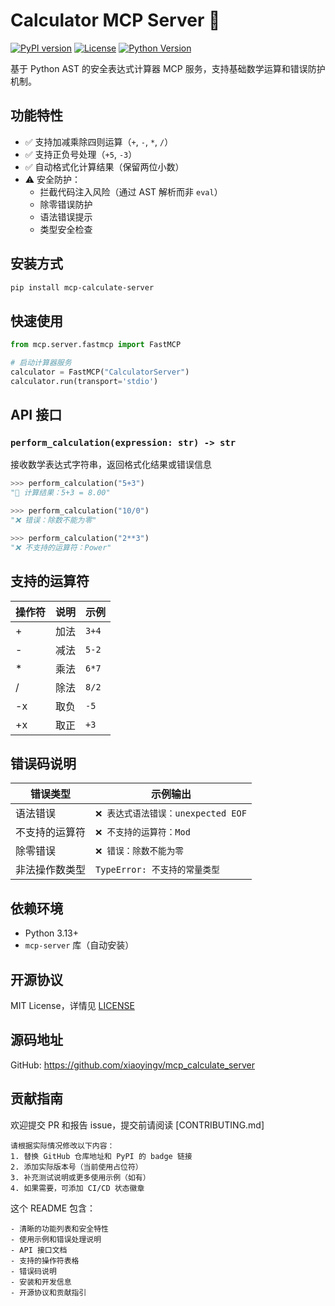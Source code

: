 # Calculator MCP Server 🧮

[![PyPI version](https://badge.fury.io/py/mcp-calculate-server.svg)](https://pypi.org/project/mcp-calculate-server/)
[![License](https://img.shields.io/pypi/l/mcp-calculate-server.svg)](https://pypi.org/project/mcp-calculate-server/)
[![Python Version](https://img.shields.io/pypi/pyversions/mcp-calculate-server.svg)](https://pypi.org/project/mcp-calculate-server/)

基于 Python AST 的安全表达式计算器 MCP 服务，支持基础数学运算和错误防护机制。

## 功能特性

- ✅ 支持加减乘除四则运算（`+`, `-`, `*`, `/`）
- ✅ 支持正负号处理（`+5`, `-3`）
- ✅ 自动格式化计算结果（保留两位小数）
- ⚠️ 安全防护：
  - 拦截代码注入风险（通过 AST 解析而非 `eval`）
  - 除零错误防护
  - 语法错误提示
  - 类型安全检查

## 安装方式

```bash
pip install mcp-calculate-server
```

## 快速使用

```python
from mcp.server.fastmcp import FastMCP

# 启动计算器服务
calculator = FastMCP("CalculatorServer")
calculator.run(transport='stdio')
```

## API 接口

### `perform_calculation(expression: str) -> str`

接收数学表达式字符串，返回格式化结果或错误信息

```python
>>> perform_calculation("5+3")
"🧮 计算结果：5+3 = 8.00"

>>> perform_calculation("10/0")
"❌ 错误：除数不能为零"

>>> perform_calculation("2**3")
"❌ 不支持的运算符：Power"
```

## 支持的运算符

| 操作符 | 说明 | 示例  |
| ------ | ---- | ----- |
| +      | 加法 | `3+4` |
| -      | 减法 | `5-2` |
| *      | 乘法 | `6*7` |
| /      | 除法 | `8/2` |
| -x     | 取负 | `-5`  |
| +x     | 取正 | `+3`  |

## 错误码说明

| 错误类型       | 示例输出                           |
| -------------- | ---------------------------------- |
| 语法错误       | `❌ 表达式语法错误：unexpected EOF` |
| 不支持的运算符 | `❌ 不支持的运算符：Mod`            |
| 除零错误       | `❌ 错误：除数不能为零`             |
| 非法操作数类型 | `TypeError: 不支持的常量类型`      |

## 依赖环境

- Python 3.13+
- `mcp-server` 库（自动安装）

## 开源协议

MIT License，详情见 [LICENSE](https://github.com/xiaoyingv/mcp_calculate_server/blob/main/LICENSE)

## 源码地址

GitHub: https://github.com/xiaoyingv/mcp_calculate_server

## 贡献指南

欢迎提交 PR 和报告 issue，提交前请阅读 [CONTRIBUTING.md]

```
请根据实际情况修改以下内容：
1. 替换 GitHub 仓库地址和 PyPI 的 badge 链接
2. 添加实际版本号（当前使用占位符）
3. 补充测试说明或更多使用示例（如有）
4. 如果需要，可添加 CI/CD 状态徽章

```


这个 README 包含：

```
- 清晰的功能列表和安全特性
- 使用示例和错误处理说明
- API 接口文档
- 支持的操作符表格
- 错误码说明
- 安装和开发信息
- 开源协议和贡献指引 
```


